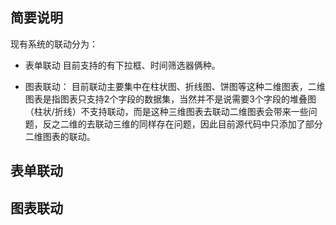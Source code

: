 ## 简要说明
现有系统的联动分为：
- 表单联动
目前支持的有下拉框、时间筛选器俩种。

- 图表联动：
目前联动主要集中在柱状图、折线图、饼图等这种二维图表，二维图表是指图表只支持2个字段的数据集，当然并不是说需要3个字段的堆叠图（柱状/折线）不支持联动，而是这种三维图表去联动二维图表会带来一些问题，反之二维的去联动三维的同样存在问题，因此目前源代码中只添加了部分二维图表的联动。

## 表单联动

## 图表联动

